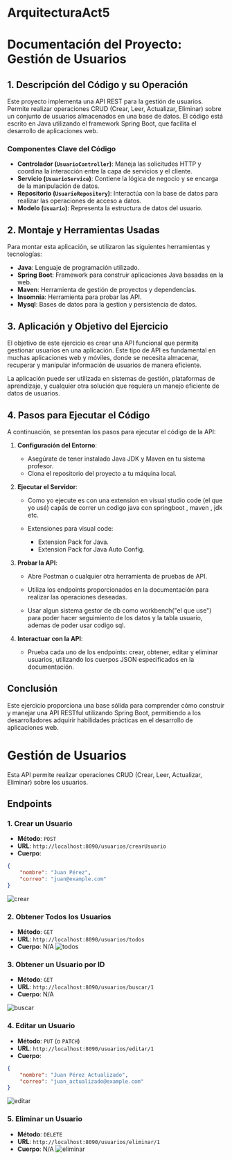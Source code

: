 # ArquitecturaAct5

# Documentación del Proyecto: Gestión de Usuarios

## 1. Descripción del Código y su Operación
Este proyecto implementa una API REST para la gestión de usuarios. Permite realizar operaciones CRUD (Crear, Leer, Actualizar, Eliminar) sobre un conjunto de usuarios almacenados en una base de datos. El código está escrito en Java utilizando el framework Spring Boot, que facilita el desarrollo de aplicaciones web.

### Componentes Clave del Código
- **Controlador (`UsuarioController`)**: Maneja las solicitudes HTTP y coordina la interacción entre la capa de servicios y el cliente.
- **Servicio (`UsuarioService`)**: Contiene la lógica de negocio y se encarga de la manipulación de datos.
- **Repositorio (`UsuarioRepository`)**: Interactúa con la base de datos para realizar las operaciones de acceso a datos.
- **Modelo (`Usuario`)**: Representa la estructura de datos del usuario.

## 2. Montaje y Herramientas Usadas
Para montar esta aplicación, se utilizaron las siguientes herramientas y tecnologías:
- **Java**: Lenguaje de programación utilizado.
- **Spring Boot**: Framework para construir aplicaciones Java basadas en la web.
- **Maven**: Herramienta de gestión de proyectos y dependencias.
- **Insomnia**: Herramienta para probar las API.
- **Mysql**: Bases de datos para la gestion y persistencia de datos.




## 3. Aplicación y Objetivo del Ejercicio
El objetivo de este ejercicio es crear una API funcional que permita gestionar usuarios en una aplicación. Este tipo de API es fundamental en muchas aplicaciones web y móviles, donde se necesita almacenar, recuperar y manipular información de usuarios de manera eficiente.

La aplicación puede ser utilizada en sistemas de gestión, plataformas de aprendizaje, y cualquier otra solución que requiera un manejo eficiente de datos de usuarios.

## 4. Pasos para Ejecutar el Código
A continuación, se presentan los pasos para ejecutar el código de la API:

1. **Configuración del Entorno**:
   - Asegúrate de tener instalado Java JDK y Maven en tu sistema profesor.
   - Clona el repositorio del proyecto a tu máquina local.

2. **Ejecutar el Servidor**:

   - Como yo ejecute es con una extension en visual studio code (el que yo usé) capás de correr un codigo java con springboot , maven , jdk etc.
     
   - Extensiones para visual code:
      - Extension Pack for Java.
      - Extension Pack for Java Auto Config.

3. **Probar la API**:
   - Abre Postman o cualquier otra herramienta de pruebas de API.
   - Utiliza los endpoints proporcionados en la documentación para realizar las operaciones deseadas.
     
   - Usar algun sistema gestor de db como workbench("el que use") para poder hacer seguimiento de los datos y la tabla usuario, ademas de poder usar codigo sql.

4. **Interactuar con la API**:
   - Prueba cada uno de los endpoints: crear, obtener, editar y eliminar usuarios, utilizando los cuerpos JSON especificados en la documentación.

## Conclusión
Este ejercicio proporciona una base sólida para comprender cómo construir y manejar una API RESTful utilizando Spring Boot, permitiendo a los desarrolladores adquirir habilidades prácticas en el desarrollo de aplicaciones web.


# Gestión de Usuarios

Esta API permite realizar operaciones CRUD (Crear, Leer, Actualizar, Eliminar) sobre los usuarios.

## Endpoints

### 1. Crear un Usuario
- **Método**: `POST`
- **URL**: `http://localhost:8090/usuarios/crearUsuario`
- **Cuerpo**:
```json
{
    "nombre": "Juan Pérez",
    "correo": "juan@example.com"
}
```
![crear](https://github.com/user-attachments/assets/52e7ef0e-b2d0-469d-8beb-58673d2990ee)

### 2. Obtener Todos los Usuarios
- **Método**: `GET`
- **URL**: `http://localhost:8090/usuarios/todos`
- **Cuerpo**: N/A
![todos](https://github.com/user-attachments/assets/4bc47a2c-e839-441a-bfa8-99d8dfba7cc7)

### 3. Obtener un Usuario por ID
- **Método**: `GET`
- **URL**: `http://localhost:8090/usuarios/buscar/1`
- **Cuerpo**: N/A

![buscar](https://github.com/user-attachments/assets/7612246d-becf-4eb3-859e-77de4c1bbde8)


### 4. Editar un Usuario
- **Método**: `PUT` (o `PATCH`)
- **URL**: `http://localhost:8090/usuarios/editar/1`
- **Cuerpo**:
```json
{
    "nombre": "Juan Pérez Actualizado",
    "correo": "juan_actualizado@example.com"
}
```
![editar](https://github.com/user-attachments/assets/26d331af-4d00-4531-8bee-9b57b53f1460)

### 5. Eliminar un Usuario
- **Método**: `DELETE`
- **URL**: `http://localhost:8090/usuarios/eliminar/1`
- **Cuerpo**: N/A
![eliminar](https://github.com/user-attachments/assets/a04ebfaf-0ae1-4d22-b8a2-329a2eca8082)

